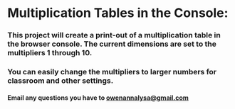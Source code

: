 # Multiplication Tables in the Console:


### This project will create a print-out of a multiplication table in the browser console. The current dimensions are set to the multipliers 1 through 10. 

### You can easily change the multipliers to larger numbers for classroom and other settings.

#### Email any questions you have to **owenannalysa@gmail.com**

